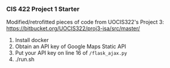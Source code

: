 ### CIS 422 Project 1 Starter

Modified/retrofitted pieces of code from UOCIS322's Project 3: https://bitbucket.org/UOCIS322/proj3-jsa/src/master/


1. Install docker
2. Obtain an API key of Google Maps Static API
3. Put your API key on line 16 of `/flask_ajax.py`
4. ./run.sh
